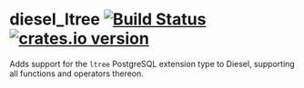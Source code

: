# diesel_ltree [![Build Status](https://travis-ci.org/kivikakk/diesel_ltree.svg?branch=master)](https://travis-ci.org/kivikakk/diesel_ltree) [![crates.io version](https://img.shields.io/crates/v/diesel_ltree.svg)](https://crates.io/crates/diesel_ltree)

Adds support for the `ltree` PostgreSQL extension type to Diesel, supporting all functions and operators thereon.
